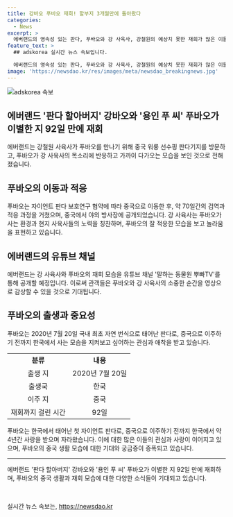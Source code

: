 ```yaml
---
title: 강바오 푸바오 재회! 할부지 3개월만에 돌아왔다
categories:
  - News
excerpt: >
  에버랜드의 영속성 있는 판다, 푸바오와 강 사육사, 강철원의 예상치 못한 재회가 많은 이들의 이목을 끌고 있다. 푸바오가 중국으로 떠나고 92일 만에 강 사육사가 그를 다시 만나러 중국을 방문한 사실은 많은 이들의 호기심을 자극하고 있다. 에버랜드는 강 사육사와 푸바오 재회 모습을 유튜브 채널 말하는 동물원 뿌빠TV를 통해 공개할 예정이며, 많은 이들이 이를 기다리고 있다. 함께 영속성 있는 판다, 푸바오의 귀여운 모습을 기대하는 사람들에게 설렘을 전하고 있다.
feature_text: >
  ## adskorea 실시간 뉴스 속보입니다.

  에버랜드의 영속성 있는 판다, 푸바오와 강 사육사, 강철원의 예상치 못한 재회가 많은 이들의 이목을 끌고 있다. 푸바오가 중국으로 떠나고 92일 만에 강 사육사가 그를 다시 만나러 중국을 방문한 사실은 많은 이들의 호기심을 자극하고 있다. 에버랜드는 강 사육사와 푸바오 재회 모습을 유튜브 채널 말하는 동물원 뿌빠TV를 통해 공개할 예정이며, 많은 이들이 이를 기다리고 있다. 함께 영속성 있는 판다, 푸바오의 귀여운 모습을 기대하는 사람들에게 설렘을 전하고 있다.
image: 'https://newsdao.kr/res/images/meta/newsdao_breakingnews.jpg'
---
```


<p><img src="https://newsdao.kr/res/images/meta/newsdao_breakingnews.jpg" alt="adskorea 속보" /></p>

<h2 data-ke-size="size26">에버랜드 '판다 할아버지' 강바오와 '용인 푸 씨' 푸바오가 이별한 지 92일 만에 재회</h2>

<p data-ke-size="size16">에버랜드는 강철원 사육사가 푸바오를 만나기 위해 중국 워룽 선수핑 판다기지를 방문하고, 푸바오가 강 사육사의 목소리에 반응하고 가까이 다가오는 모습을 보인 것으로 전해졌습니다.</p>

<h2 data-ke-size="size26">푸바오의 이동과 적응</h2>

<p data-ke-size="size16">푸바오는 자이언트 판다 보호연구 협약에 따라 중국으로 이동한 후, 약 70일간의 검역과 적응 과정을 거쳤으며, 중국에서 야외 방사장에 공개되었습니다. 강 사육사는 푸바오가 사는 환경과 현지 사육사들의 노력을 칭찬하며, 푸바오의 잘 적응한 모습을 보고 놀라움을 표현하고 있습니다.</p>

<h2 data-ke-size="size26">에버랜드의 유튜브 채널</h2>

<p data-ke-size="size16">에버랜드는 강 사육사와 푸바오의 재회 모습을 유튜브 채널 '말하는 동물원 뿌빠TV'를 통해 공개할 예정입니다. 이로써 관객들은 푸바오와 강 사육사의 소중한 순간을 영상으로 감상할 수 있을 것으로 기대됩니다.</p>

<h2 data-ke-size="size26">푸바오의 출생과 중요성</h2>

<p data-ke-size="size16">푸바오는 2020년 7월 20일 국내 최초 자연 번식으로 태어난 판다로, 중국으로 이주하기 전까지 한국에서 사는 모습을 지켜보고 싶어하는 관심과 애착을 받고 있습니다.</p>

<table>
    <tr>
        <td style="text-align: center; height: 17px;"><b>분류</b></td>
        <td style="text-align: center; height: 17px;"><b>내용</b></td>
    </tr>
    <tr>
        <td style="text-align: center; height: 17px;">출생 지</td>
        <td style="text-align: center; height: 17px;">2020년 7월 20일</td>
    </tr>
    <tr>
        <td style="text-align: center; height: 17px;">출생국</td>
        <td style="text-align: center; height: 17px;">한국</td>
    </tr>
    <tr>
        <td style="text-align: center; height: 17px;">이주 지</td>
        <td style="text-align: center; height: 17px;">중국</td>
    </tr>
    <tr>
        <td style="text-align: center; height: 17px;">재회까지 걸린 시간</td>
        <td style="text-align: center; height: 17px;">92일</td>
    </tr>
</table>

<p data-ke-size="size16">푸바오는 한국에서 태어난 첫 자이언트 판다로, 중국으로 이주하기 전까지 한국에서 약 4년간 사랑을 받으며 자라왔습니다. 이에 대한 많은 이들의 관심과 사랑이 이어지고 있으며, 푸바오의 중국 생활 모습에 대한 기대와 궁금증이 증폭되고 있습니다.</p>

<hr>

<p data-ke-size="size16">에버랜드 '판다 할아버지' 강바오와 '용인 푸 씨' 푸바오가 이별한 지 92일 만에 재회하며, 푸바오의 중국 생활과 재회 모습에 대한 다양한 소식들이 기대되고 있습니다.</p>

<p data-ke-size="size16">&nbsp;</p>
실시간 뉴스 속보는, <a href="https://newsdao.kr" rel="dofollow">https://newsdao.kr</a>


